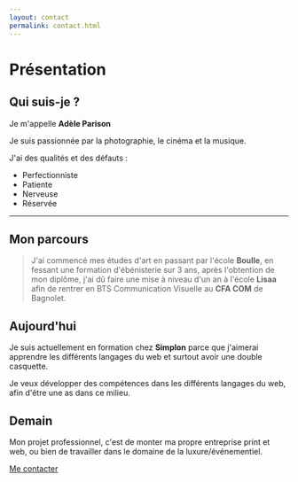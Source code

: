 ```yaml
---
layout: contact
permalink: contact.html
---
```


# Présentation

## Qui suis-je ?

Je m'appelle **Adèle Parison**

Je suis passionnée par la photographie, le cinéma et la musique.

J'ai des qualités et des défauts : 

 - Perfectionniste
 - Patiente
 - Nerveuse
 - Réservée

----------
## Mon parcours

> J'ai commencé mes études d'art en passant par l'école **Boulle**, en fessant une formation d'ébénisterie sur 3 ans, après l'obtention de mon diplôme, j'ai dû faire une mise à niveau d'un an à l'école **Lisaa** afin de rentrer en BTS Communication Visuelle au **CFA COM** de Bagnolet.

## Aujourd'hui

Je suis actuellement en formation chez **Simplon** parce que j'aimerai apprendre les différents langages du web et surtout avoir une double casquette.

Je veux développer des compétences dans les différents langages du web, afin d'être une as dans ce milieu.

## Demain

Mon projet professionnel, c'est de monter ma propre entreprise print et web, ou bien de travailler dans le domaine de la luxure/événementiel.

[Me contacter](contact.html)
